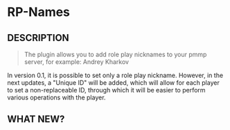 # RP-Names

## DESCRIPTION 
> The plugin allows you to add role play nicknames to your pmmp server, for example: Andrey Kharkov

In version 0.1, it is possible to set only a role play nickname. However, in the next updates, a "Unique ID" will be added, which will allow for each player to set a non-replaceable ID, through which it will be easier to perform various operations with the player.

## WHAT NEW?
